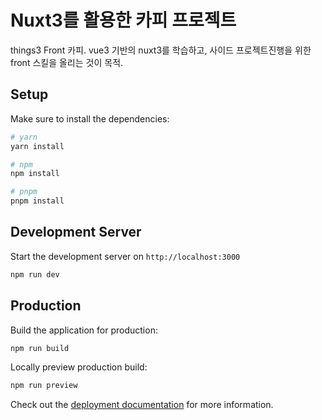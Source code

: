 # Nuxt3를 활용한 카피 프로젝트
things3 Front 카피.
vue3 기반의 nuxt3를 학습하고, 사이드 프로젝트진행을 위한 front 스킬을 올리는 것이 목적.

## Setup

Make sure to install the dependencies:

```bash
# yarn
yarn install

# npm
npm install

# pnpm
pnpm install
```

## Development Server

Start the development server on `http://localhost:3000`

```bash
npm run dev
```

## Production

Build the application for production:

```bash
npm run build
```

Locally preview production build:

```bash
npm run preview
```

Check out the [deployment documentation](https://nuxt.com/docs/getting-started/deployment) for more information.

